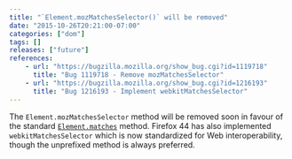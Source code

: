 ```yaml
---
title: "`Element.mozMatchesSelector()` will be removed"
date: "2015-10-26T20:21:00-07:00"
categories: ["dom"]
tags: []
releases: ["future"]
references:
    - url: "https://bugzilla.mozilla.org/show_bug.cgi?id=1119718"
      title: "Bug 1119718 - Remove mozMatchesSelector"
    - url: "https://bugzilla.mozilla.org/show_bug.cgi?id=1216193"
      title: "Bug 1216193 - Implement webkitMatchesSelector"
---
```

The `Element.mozMatchesSelector` method will be removed soon in favour of the standard [`Element.matches`](https://developer.mozilla.org/docs/Web/API/Element/matches) method. Firefox 44 has also implemented `webkitMatchesSelector` which is now standardized for Web interoperability, though the unprefixed method is always preferred.

